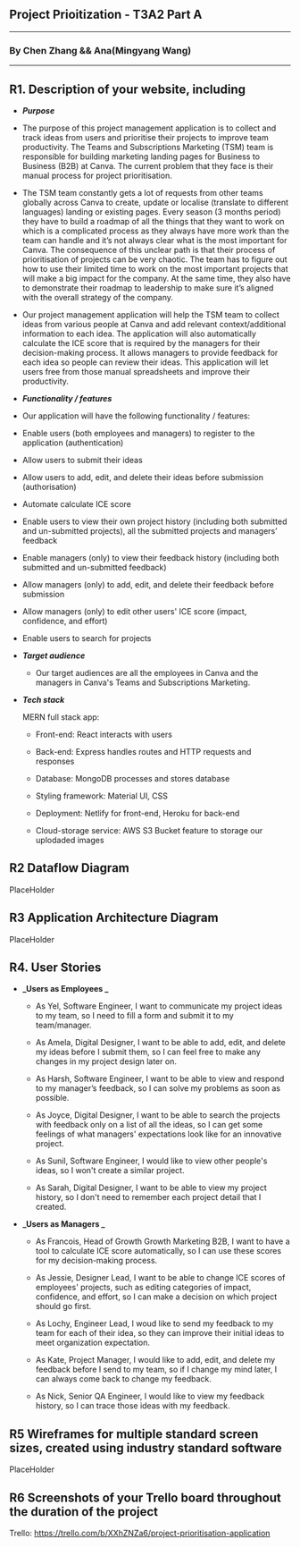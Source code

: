 ## Project Prioitization - T3A2 Part A

---

### By Chen Zhang && Ana(Mingyang Wang)

---

## R1. Description of your website, including

- **_Purpose_**

- The purpose of this project management application is to collect and track ideas from users and prioritise their projects to improve team productivity. The Teams and Subscriptions Marketing (TSM) team is responsible for building marketing landing pages for Business to Business (B2B) at Canva. The current problem that they face is their manual process for project prioritisation. 

- The TSM team constantly gets a lot of requests from other teams globally across Canva to create, update or localise (translate to different languages) landing or existing pages. Every season (3 months period) they have to build a roadmap of all the things that they want to work on which is a complicated process as they always have more work than the team can handle and it’s not always clear what is the most important for Canva. The consequence of this unclear path is that their process of prioritisation of projects can be very chaotic. The team has to figure out how to use their limited time to work on the most important projects that will make a big impact for the company. At the same time, they also have to demonstrate their roadmap to leadership to make sure it’s aligned with the overall strategy of the company. 

- Our project management application will help the TSM team to collect ideas from various people at Canva and add relevant context/additional information to each idea. The application will also automatically calculate the ICE score that is required by the managers for their decision-making process. It allows managers to provide feedback for each idea so people can review their ideas. This application will let users free from those manual spreadsheets and improve their productivity. 

- **_Functionality / features_**

- Our application will have the following functionality / features:

- Enable users (both employees and managers) to register to the application (authentication)

- Allow users to submit their ideas 

- Allow users to add, edit, and delete their ideas before submission (authorisation)

- Automate calculate ICE score 

- Enable users to view their own project history (including both submitted and un-submitted projects), all the submitted projects and managers’ feedback

- Enable managers (only) to view their feedback history (including both submitted and un-submitted feedback)

- Allow managers (only) to add, edit, and delete their feedback before submission

- Allow managers (only) to edit other users' ICE score (impact, confidence, and effort)

- Enable users to search for projects 

- **_Target audience_**

  - Our target audiences are all the employees in Canva and the managers in Canva's Teams and Subscriptions Marketing.

- **_Tech stack_**

  MERN full stack app:

  - Front-end: React interacts with users

  - Back-end: Express handles routes and HTTP requests and responses

  - Database: MongoDB processes and stores database

  - Styling framework: Material UI, CSS

  - Deployment: Netlify for front-end, Heroku for back-end

  - Cloud-storage service: AWS S3 Bucket feature to storage our uplodaded images

## R2 Dataflow Diagram

PlaceHolder

## R3 Application Architecture Diagram

PlaceHolder

## R4. User Stories

- **_Users as Employees _**

  - As Yel, Software Engineer, I want to communicate my project ideas to my team, so I need to fill a form and submit it to my team/manager.

  - As Amela, Digital Designer, I want to be able to add, edit, and delete my ideas before I submit them, so I can feel free to make any changes in my project design later on.

  - As Harsh, Software Engineer, I want to be able to view and respond to my manager’s feedback, so I can solve my problems as soon as possible.

  - As Joyce, Digital Designer, I want to be able to search the projects with feedback only on a list of all the ideas, so I can get some feelings of what managers' expectations look like for an innovative project. 

  - As Sunil, Software Engineer, I would like to view other people's ideas, so I won't create a similar project.

  - As Sarah, Digital Designer, I want to be able to view my project history, so I don't need to remember each project detail that I created.

- **_Users as Managers _**

  - As Francois, Head of Growth Growth Marketing B2B, I want to have a tool to calculate ICE score automatically, so I can use these scores for my decision-making process.

  - As Jessie, Designer Lead, I want to be able to change ICE scores of employees' projects, such as editing categories of impact, confidence, and effort, so I can make a decision on which project should go first.

  - As Lochy, Engineer Lead, I woud like to send my feedback to my team for each of their idea, so they can improve their initial ideas to meet organization expectation.

  - As Kate, Project Manager, I would like to add, edit, and delete my feedback before I send to my team, so if I change my mind later, I can always come back to change my feedback. 

  - As Nick, Senior QA Engineer, I would like to view my feedback history, so I can trace those ideas with my feedback. 

## R5 Wireframes for multiple standard screen sizes, created using industry standard software

PlaceHolder

## R6 Screenshots of your Trello board throughout the duration of the project

Trello: <https://trello.com/b/XXhZNZa6/project-prioritisation-application>
